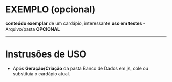 # EXEMPLO (opcional)
**conteúdo exemplar** de um cardápio, interessante **uso em testes** - Arquivo/pasta **OPCIONAL**

---

# Instrusões de USO
* Após **Geração/Criação** da pasta Banco de Dados em js, cole ou substituia o cardápio atual.
